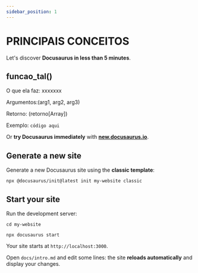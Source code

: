 ```yaml
---
sidebar_position: 1
---
```


# PRINCIPAIS CONCEITOS

Let's discover **Docusaurus in less than 5 minutes**.

## funcao_tal()

O que ela faz: xxxxxxx

Argumentos:(arg1, arg2, arg3)

Retorno: (retorno[Array])

Exemplo: ```código aqui```

Or **try Docusaurus immediately** with **[new.docusaurus.io](https://new.docusaurus.io)**.

## Generate a new site

Generate a new Docusaurus site using the **classic template**:

```shell
npx @docusaurus/init@latest init my-website classic
```

## Start your site

Run the development server:

```shell
cd my-website

npx docusaurus start
```

Your site starts at `http://localhost:3000`.

Open `docs/intro.md` and edit some lines: the site **reloads automatically** and display your changes.
